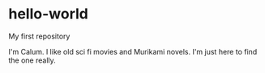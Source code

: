# hello-world
My first repository

I'm Calum. I like old sci fi movies and Murikami novels. I'm just here to find the one really.
